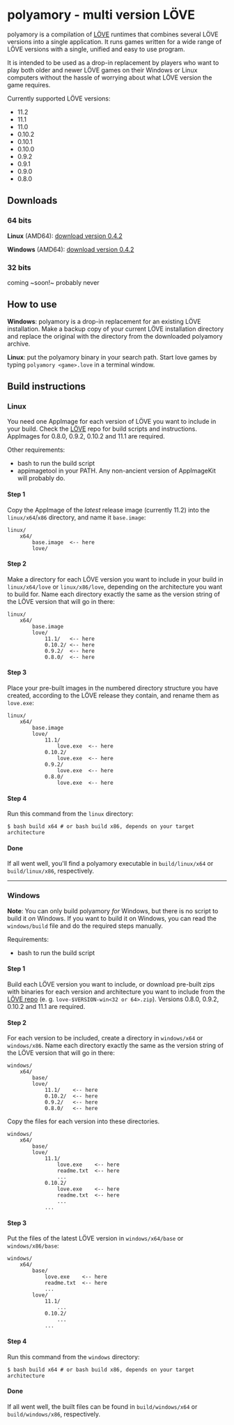 # polyamory - multi version LÖVE

polyamory is a compilation of [LÖVE](https://love2d.org) runtimes that combines several LÖVE versions into a single application. It runs games written for a wide range of LÖVE versions with a single, unified and easy to use program.

It is intended to be used as a drop-in replacement by players who want to play both older and newer LÖVE games on their Windows or Linux computers without the hassle of worrying about what LÖVE version the game requires.

Currently supported LÖVE versions:

* 11.2  
* 11.1  
* 11.0  
* 0.10.2  
* 0.10.1  
* 0.10.0  
* 0.9.2  
* 0.9.1  
* 0.9.0  
* 0.8.0  

## Downloads

### 64 bits

**Linux** (AMD64): [download version 0.4.2](https://github.com/megagrump/polyamory/releases/download/release-0.4.2/polyamory-0.4.2-linux-amd64.bz2)  

**Windows** (AMD64): [download version 0.4.2](https://github.com/megagrump/polyamory/releases/download/release-0.4.2/polyamory-0.4.2-win64.7z)  

### 32 bits

coming ~soon!~ probably never

## How to use

**Windows**: polyamory is a drop-in replacement for an existing LÖVE installation. Make a backup copy of your current LÖVE installation directory and replace the original with the directory from the downloaded polyamory archive.

**Linux**: put the polyamory binary in your search path. Start love games by typing `polyamory <game>.love` in a terminal window.

## Build instructions

### Linux

You need one AppImage for each version of LÖVE you want to include in your build. Check the [LÖVE](https://bitbucket.org/rude/love) repo for build scripts and instructions. AppImages for 0.8.0, 0.9.2, 0.10.2 and 11.1 are required.

Other requirements:  

* bash to run the build script
* appimagetool in your PATH. Any non-ancient version of AppImageKit will probably do.  

#### Step 1  

Copy the AppImage of the *latest* release image (currently 11.2) into the `linux/x64`/`x86` directory, and name it `base.image`:

    linux/  
        x64/
            base.image  <-- here
            love/  

#### Step 2  

Make a directory for each LÖVE version you want to include in your build in `linux/x64/love` or `linux/x86/love`, depending on the architecture you want to build for. Name each directory exactly the same as the version string of the LÖVE version that will go in there:

    linux/  
        x64/  
            base.image  
            love/  
                11.1/   <-- here  
                0.10.2/ <-- here  
                0.9.2/  <-- here  
                0.8.0/  <-- here  

#### Step 3  

Place your pre-built images in the numbered directory structure you have created, according to the LÖVE release they contain, and rename them as `love.exe`:

    linux/  
        x64/  
            base.image
            love/  
                11.1/  
                    love.exe  <-- here  
                0.10.2/
                    love.exe  <-- here  
                0.9.2/  
                    love.exe  <-- here  
                0.8.0/  
                    love.exe  <-- here  

#### Step 4  

Run this command from the `linux` directory:

    $ bash build x64 # or bash build x86, depends on your target architecture

#### Done

If all went well, you'll find a polyamory executable in `build/linux/x64` or `build/linux/x86`, respectively.

---

### Windows

**Note**: You can only build polyamory *for* Windows, but there is no script to build it *on* Windows. If you want to build it on Windows, you can read the `windows/build` file and do the required steps manually.

Requirements:

* bash to run the build script

#### Step 1  

Build each LÖVE version you want to include, or download pre-built zips with binaries for each version and architecture you want to include from the [LÖVE repo](https://bitbucket.org/rude/love/downloads) (e. g. `love-$VERSION-win<32 or 64>.zip`). Versions 0.8.0, 0.9.2, 0.10.2 and 11.1 are required.

#### Step 2  

For each version to be included, create a directory in `windows/x64` or `windows/x86`. Name each directory exactly the same as the version string of the LÖVE version that will go in there:

    windows/  
        x64/  
            base/  
            love/  
                11.1/    <-- here  
                0.10.2/  <-- here  
                0.9.2/   <-- here  
                0.8.0/   <-- here  

Copy the files for each version into these directories.

    windows/  
        x64/  
            base/  
            love/  
                11.1/   
                    love.exe    <-- here
                    readme.txt  <-- here
                    ...
                0.10.2/  
                    love.exe    <-- here
                    readme.txt  <-- here
                    ...
                ...  

#### Step 3  

Put the files of the latest LÖVE version in `windows/x64/base` or `windows/x86/base`:

    windows/  
        x64/  
            base/
                love.exe    <-- here
                readme.txt  <-- here
                ...
            love/  
                11.1/ 
                    ... 
                0.10.2/
                    ...  
                ...  

#### Step 4  

Run this command from the `windows` directory:

    $ bash build x64 # or bash build x86, depends on your target architecture

#### Done

If all went well, the built files can be found in `build/windows/x64` or `build/windows/x86`, respectively.
